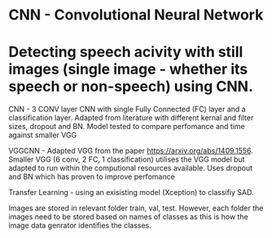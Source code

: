 # CNN - Convolutional Neural Network
# Detecting speech acivity with still images (single image - whether its speech or non-speech) using CNN.  
CNN - 3 CONV layer CNN with single Fully Connected (FC) layer and a classification layer.  Adapted from literature with different kernal and filter sizes, dropout and BN. Model tested to compare perfomance and time against smaller VGG

VGGCNN - Adapted VGG from the paper https://arxiv.org/abs/1409.1556. Smaller VGG (6 conv, 2 FC, 1 classification) utilises the VGG model but adapted to run within the computional resources available. Uses dropout and BN which has proven to improve perfomance 

Transfer Learning - using an exisisting model (Xception) to classifiy SAD. 

Images are stored in relevant folder train, val, test.
However, each folder the images need to be stored based on names of classes as this is how the image data genrator identifies the classes.
